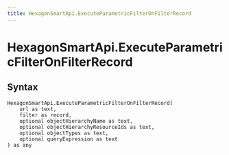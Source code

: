 ```yaml
---
title: HexagonSmartApi.ExecuteParametricFilterOnFilterRecord
---
```


# HexagonSmartApi.ExecuteParametricFilterOnFilterRecord



## Syntax

```powerquery
HexagonSmartApi.ExecuteParametricFilterOnFilterRecord(
    url as text,
    filter as record,
    optional objectHierarchyName as text,
    optional objectHierarchyResourceIds as text,
    optional objectTypes as text,
    optional queryExpression as text
) as any
```




